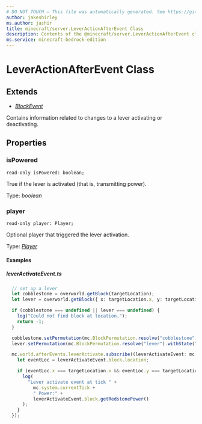 ```yaml
---
# DO NOT TOUCH — This file was automatically generated. See https://github.com/mojang/minecraftapidocsgenerator to modify descriptions, examples, etc.
author: jakeshirley
ms.author: jashir
title: minecraft/server.LeverActionAfterEvent Class
description: Contents of the @minecraft/server.LeverActionAfterEvent class.
ms.service: minecraft-bedrock-edition
---
```

# LeverActionAfterEvent Class

## Extends
- [*BlockEvent*](BlockEvent.md)

Contains information related to changes to a lever activating or deactivating.

## Properties

### **isPowered**
`read-only isPowered: boolean;`

True if the lever is activated (that is, transmitting power).

Type: *boolean*

### **player**
`read-only player: Player;`

Optional player that triggered the lever activation.

Type: [*Player*](Player.md)

#### Examples
##### ***leverActivateEvent.ts***
```typescript
  // set up a lever
  let cobblestone = overworld.getBlock(targetLocation);
  let lever = overworld.getBlock({ x: targetLocation.x, y: targetLocation.y + 1, z: targetLocation.z });

  if (cobblestone === undefined || lever === undefined) {
    log("Could not find block at location.");
    return -1;
  }

  cobblestone.setPermutation(mc.BlockPermutation.resolve("cobblestone"));
  lever.setPermutation(mc.BlockPermutation.resolve("lever").withState("lever_direction", "up_north_south" /* up */));

  mc.world.afterEvents.leverActivate.subscribe((leverActivateEvent: mc.LeverActionAfterEvent) => {
    let eventLoc = leverActivateEvent.block.location;

    if (eventLoc.x === targetLocation.x && eventLoc.y === targetLocation.y + 1 && eventLoc.z === targetLocation.z) {
      log(
        "Lever activate event at tick " +
          mc.system.currentTick +
          " Power:" +
          leverActivateEvent.block.getRedstonePower()
      );
    }
  });
```
